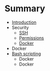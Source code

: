 # Summary

* [Introduction](README.md)
* Security
   * [SSH](ssh.md)
   * [Permissions](permissions.md)
   * [Docker](docker.md)
* Docker
* [Bash scripting](bash_scripting.md)
   * Docker
   * Docker


